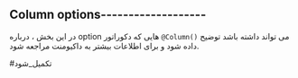 ## Column options-------------------

در این بخش ، درباره option هایی که دکوراتور `@Column()` می تواند داشته باشد توضیح داده شود و برای اطلاعات بیشتر به داکیومنت مراجعه شود.

#تکمیل_شود 

